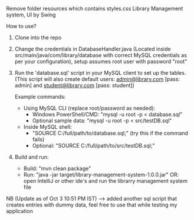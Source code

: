 
Remove folder resources which contains styles.css
Library Management system, UI by Swing

How to use?
1. Clone into the repo
2. Change the credentials in DatabaseHandler.java (Located inside src/main/java/com/library/database with correct MySQL credentials as per your configuration), setup assumes root user with
   password "root"

3. Run the 'database.sql' script in your MySQL client to set up the tables.
   (This script will also create default users: admin@library.com [pass: admin] and student@library.com [pass: student])

   Example commands:
   - Using MySQL CLI (replace root/password as needed):
     - Windows PowerShell/CMD: "mysql -u root -p < database.sql"
     - Optional sample data:    "mysql -u root -p < src/testDB.sql"
   - Inside MySQL shell:
     - "SOURCE C:/full/path/to/database.sql;" (try this if the command fails)
     - Optional: "SOURCE C:/full/path/to/src/testDB.sql;"

4. Build and run:
   - Build: "mvn clean package"
   - Run:   "java -jar target/library-management-system-1.0.0.jar"
OR: open IntelliJ or other ide's and run the librarry management system file

NB (Update as of Oct 3 10:51 PM IST) --> added another sql script that creates entries with dummy data, feel free to use that while testing my application
